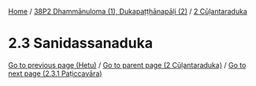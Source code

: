 
[Home](/) / [38P2 Dhammānuloma (1), Dukapaṭṭhānapāḷi (2)](../../38P2.md) / [2 Cūḷantaraduka](../2.md)

# 2.3 Sanidassanaduka


[Go to previous page (Hetu)](2.2/2.2.1--7/Hetu.md) / [Go to parent page (2 Cūḷantaraduka)](../2.md) / [Go to next page (2.3.1 Paṭiccavāra)](2.3/2.3.1.md)



